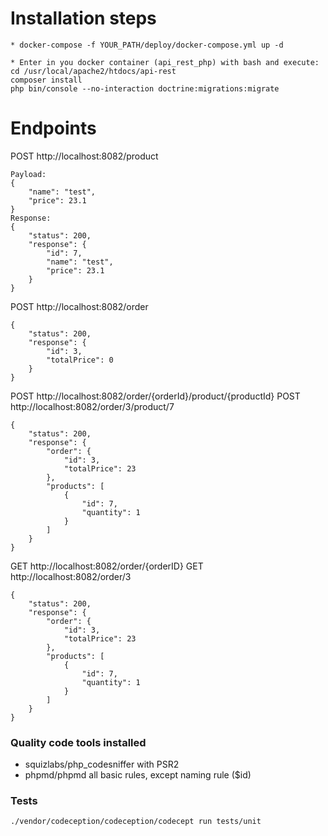 # Installation steps

```
* docker-compose -f YOUR_PATH/deploy/docker-compose.yml up -d

* Enter in you docker container (api_rest_php) with bash and execute:
cd /usr/local/apache2/htdocs/api-rest
composer install
php bin/console --no-interaction doctrine:migrations:migrate 
```

# Endpoints

POST http://localhost:8082/product
```
Payload:
{
    "name": "test",
    "price": 23.1
}
Response:
{
    "status": 200,
    "response": {
        "id": 7,
        "name": "test",
        "price": 23.1
    }
}
```

POST http://localhost:8082/order
```
{
    "status": 200,
    "response": {
        "id": 3,
        "totalPrice": 0
    }
}
```

POST http://localhost:8082/order/{orderId}/product/{productId}
POST http://localhost:8082/order/3/product/7
```
{
    "status": 200,
    "response": {
        "order": {
            "id": 3,
            "totalPrice": 23
        },
        "products": [
            {
                "id": 7,
                "quantity": 1
            }
        ]
    }
}
```

GET http://localhost:8082/order/{orderID}
GET http://localhost:8082/order/3
```
{
    "status": 200,
    "response": {
        "order": {
            "id": 3,
            "totalPrice": 23
        },
        "products": [
            {
                "id": 7,
                "quantity": 1
            }
        ]
    }
}
```

### Quality code tools installed
* squizlabs/php_codesniffer with PSR2
* phpmd/phpmd all basic rules, except naming rule ($id)

### Tests
```
./vendor/codeception/codeception/codecept run tests/unit
```



